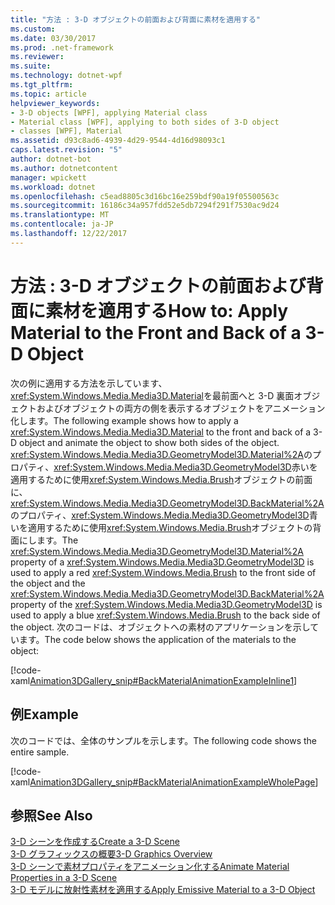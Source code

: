 ```yaml
---
title: "方法 : 3-D オブジェクトの前面および背面に素材を適用する"
ms.custom: 
ms.date: 03/30/2017
ms.prod: .net-framework
ms.reviewer: 
ms.suite: 
ms.technology: dotnet-wpf
ms.tgt_pltfrm: 
ms.topic: article
helpviewer_keywords:
- 3-D objects [WPF], applying Material class
- Material class [WPF], applying to both sides of 3-D object
- classes [WPF], Material
ms.assetid: d93c8ad6-4939-4d29-9544-4d16d98093c1
caps.latest.revision: "5"
author: dotnet-bot
ms.author: dotnetcontent
manager: wpickett
ms.workload: dotnet
ms.openlocfilehash: c5ead8805c3d16bc16e259bdf90a19f05500563c
ms.sourcegitcommit: 16186c34a957fdd52e5db7294f291f7530ac9d24
ms.translationtype: MT
ms.contentlocale: ja-JP
ms.lasthandoff: 12/22/2017
---
```

# <a name="how-to-apply-material-to-the-front-and-back-of-a-3-d-object"></a><span data-ttu-id="50bbd-102">方法 : 3-D オブジェクトの前面および背面に素材を適用する</span><span class="sxs-lookup"><span data-stu-id="50bbd-102">How to: Apply Material to the Front and Back of a 3-D Object</span></span>
<span data-ttu-id="50bbd-103">次の例に適用する方法を示しています、<xref:System.Windows.Media.Media3D.Material>を最前面へと 3-D 裏面オブジェクトおよびオブジェクトの両方の側を表示するオブジェクトをアニメーション化します。</span><span class="sxs-lookup"><span data-stu-id="50bbd-103">The following example shows how to apply a <xref:System.Windows.Media.Media3D.Material> to the front and back of a 3-D object and animate the object to show both sides of the object.</span></span> <span data-ttu-id="50bbd-104"><xref:System.Windows.Media.Media3D.GeometryModel3D.Material%2A>のプロパティ、<xref:System.Windows.Media.Media3D.GeometryModel3D>赤いを適用するために使用<xref:System.Windows.Media.Brush>オブジェクトの前面に、<xref:System.Windows.Media.Media3D.GeometryModel3D.BackMaterial%2A>のプロパティ、<xref:System.Windows.Media.Media3D.GeometryModel3D>青いを適用するために使用<xref:System.Windows.Media.Brush>オブジェクトの背面にします。</span><span class="sxs-lookup"><span data-stu-id="50bbd-104">The <xref:System.Windows.Media.Media3D.GeometryModel3D.Material%2A> property of a <xref:System.Windows.Media.Media3D.GeometryModel3D> is used to apply a red <xref:System.Windows.Media.Brush> to the front side of the object and the <xref:System.Windows.Media.Media3D.GeometryModel3D.BackMaterial%2A> property of the <xref:System.Windows.Media.Media3D.GeometryModel3D> is used to apply a blue <xref:System.Windows.Media.Brush> to the back side of the object.</span></span> <span data-ttu-id="50bbd-105">次のコードは、オブジェクトへの素材のアプリケーションを示しています。</span><span class="sxs-lookup"><span data-stu-id="50bbd-105">The code below shows the application of the materials to the object:</span></span>  
  
 [!code-xaml[Animation3DGallery_snip#BackMaterialAnimationExampleInline1](../../../../samples/snippets/csharp/VS_Snippets_Wpf/Animation3DGallery_snip/CS/BackMaterialAnimationExample.xaml#backmaterialanimationexampleinline1)]  
  
## <a name="example"></a><span data-ttu-id="50bbd-106">例</span><span class="sxs-lookup"><span data-stu-id="50bbd-106">Example</span></span>  
 <span data-ttu-id="50bbd-107">次のコードでは、全体のサンプルを示します。</span><span class="sxs-lookup"><span data-stu-id="50bbd-107">The following code shows the entire sample.</span></span>  
  
 [!code-xaml[Animation3DGallery_snip#BackMaterialAnimationExampleWholePage](../../../../samples/snippets/csharp/VS_Snippets_Wpf/Animation3DGallery_snip/CS/BackMaterialAnimationExample.xaml#backmaterialanimationexamplewholepage)]  
  
## <a name="see-also"></a><span data-ttu-id="50bbd-108">参照</span><span class="sxs-lookup"><span data-stu-id="50bbd-108">See Also</span></span>  
 [<span data-ttu-id="50bbd-109">3-D シーンを作成する</span><span class="sxs-lookup"><span data-stu-id="50bbd-109">Create a 3-D Scene</span></span>](../../../../docs/framework/wpf/graphics-multimedia/how-to-create-a-3-d-scene.md)  
 [<span data-ttu-id="50bbd-110">3-D グラフィックスの概要</span><span class="sxs-lookup"><span data-stu-id="50bbd-110">3-D Graphics Overview</span></span>](../../../../docs/framework/wpf/graphics-multimedia/3-d-graphics-overview.md)  
 [<span data-ttu-id="50bbd-111">3-D シーンで素材プロパティをアニメーション化する</span><span class="sxs-lookup"><span data-stu-id="50bbd-111">Animate Material Properties in a 3-D Scene</span></span>](../../../../docs/framework/wpf/graphics-multimedia/how-to-animate-material-properties-in-a-3-d-scene.md)  
 [<span data-ttu-id="50bbd-112">3-D モデルに放射性素材を適用する</span><span class="sxs-lookup"><span data-stu-id="50bbd-112">Apply Emissive Material to a 3-D Object</span></span>](../../../../docs/framework/wpf/graphics-multimedia/how-to-apply-emissive-material-to-a-3-d-object.md)
